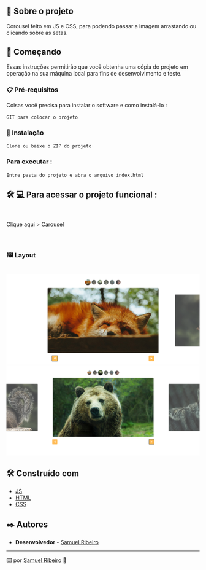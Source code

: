 

## 🚀 Sobre o projeto

Corousel feito em JS e CSS, para podendo passar a imagem arrastando ou clicando sobre as setas.

## 🚀 Começando

Essas instruções permitirão que você obtenha uma cópia do projeto em operação na sua máquina local para fins de desenvolvimento e teste.

### 📋 Pré-requisitos

Coisas você precisa para instalar o software e como instalá-lo :

```
GIT para colocar o projeto
```

### 🔧 Instalação

```
Clone ou baixe o ZIP do projeto
```

### Para executar :

```
Entre pasta do projeto e abra o arquivo index.html
```

## 🛠 💻 Para acessar o projeto funcional :

<br>


<p>

Clique aqui > [Carousel](https://cousel-com-js-samuelrrs.netlify.app/) 

<br>

<p>

## <h3> 🖼️ Layout</h3>

<br>

 <img src="./assets/.github/slide1.png">
    <br>
 <img src="./assets/.github/slide2.png">
    <br>


## 🛠️ Construído com

- [JS](https://developer.mozilla.org/pt-BR/docs/Web/JavaScript)
- [HTML](https://developer.mozilla.org/pt-BR/docs/Web/HTML)
- [CSS](https://www.w3schools.com/css/)



## ✒️ Autores

- **Desenvolvedor** - [Samuel Ribeiro](https://github.com/samuelrrs)

---

⌨️ por [Samuel Ribeiro](https://github.com/samuelrrs) 🚀
